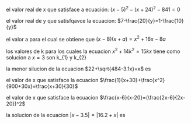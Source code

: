 el valor real de x que satisface a ecuación: $(x-5)^2-(x+24)^2-841=0$

el valor real de y que satisfqavce la ecuacion: $7-\frac{20}{y}=1-\frac{10}{y}$

el valor a para el cual se obtiene que $(x-8)(x+a)=x^2+16x-8a$

los valores de k para los cuales la ecuacion $x^2+14k^2=15kx$ tiene como solucion a $x=3$ son k_{1} y k_{2}

la menor silucion de la ecuacion $22+\sqrt{484-3.1x}=x$ es

el valor de x que satisface la ecuacion $\frac{1}{x+30}+\frac{x^2}{900+30x}=\frac{x+30}{30}$

el valor de x que satisface la ecuacion $\frac{x-6}{x-20}=(\frac{2x-6}{2x-20})^2$

la solucion de la ecuacion $|x-3.5|=|16.2+x|$ es